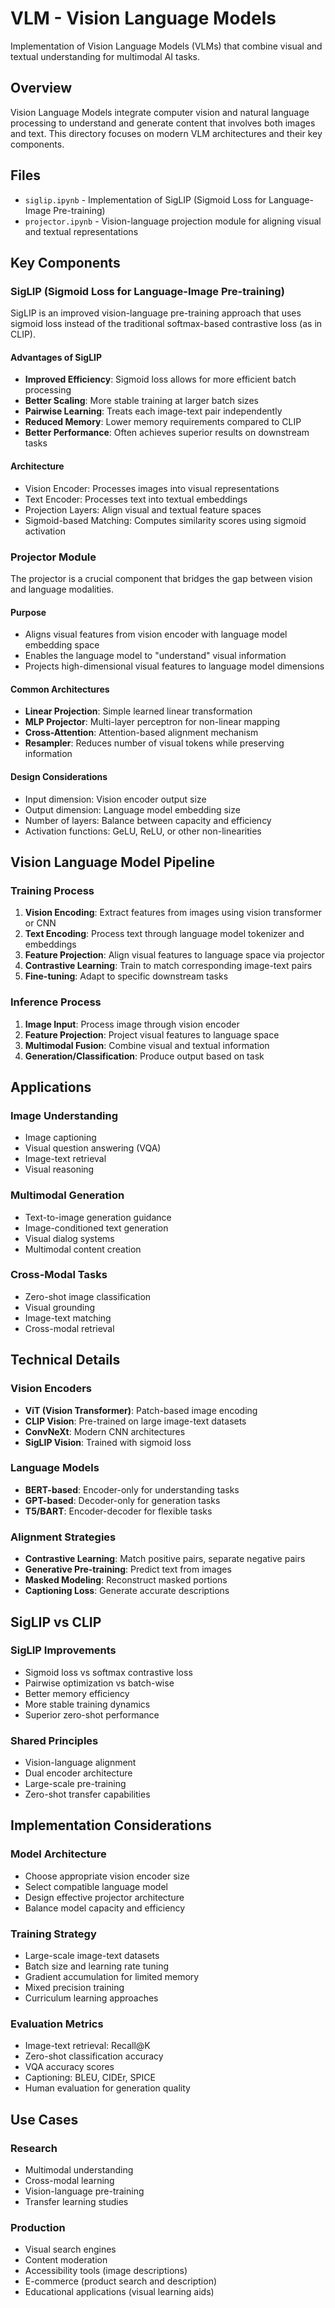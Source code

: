 # VLM - Vision Language Models

Implementation of Vision Language Models (VLMs) that combine visual and textual understanding for multimodal AI tasks.

## Overview

Vision Language Models integrate computer vision and natural language processing to understand and generate content that involves both images and text. This directory focuses on modern VLM architectures and their key components.

## Files

- `siglip.ipynb` - Implementation of SigLIP (Sigmoid Loss for Language-Image Pre-training)
- `projector.ipynb` - Vision-language projection module for aligning visual and textual representations

## Key Components

### SigLIP (Sigmoid Loss for Language-Image Pre-training)

SigLIP is an improved vision-language pre-training approach that uses sigmoid loss instead of the traditional softmax-based contrastive loss (as in CLIP).

#### Advantages of SigLIP
- **Improved Efficiency**: Sigmoid loss allows for more efficient batch processing
- **Better Scaling**: More stable training at larger batch sizes
- **Pairwise Learning**: Treats each image-text pair independently
- **Reduced Memory**: Lower memory requirements compared to CLIP
- **Better Performance**: Often achieves superior results on downstream tasks

#### Architecture
- Vision Encoder: Processes images into visual representations
- Text Encoder: Processes text into textual embeddings
- Projection Layers: Align visual and textual feature spaces
- Sigmoid-based Matching: Computes similarity scores using sigmoid activation

### Projector Module

The projector is a crucial component that bridges the gap between vision and language modalities.

#### Purpose
- Aligns visual features from vision encoder with language model embedding space
- Enables the language model to "understand" visual information
- Projects high-dimensional visual features to language model dimensions

#### Common Architectures
- **Linear Projection**: Simple learned linear transformation
- **MLP Projector**: Multi-layer perceptron for non-linear mapping
- **Cross-Attention**: Attention-based alignment mechanism
- **Resampler**: Reduces number of visual tokens while preserving information

#### Design Considerations
- Input dimension: Vision encoder output size
- Output dimension: Language model embedding size
- Number of layers: Balance between capacity and efficiency
- Activation functions: GeLU, ReLU, or other non-linearities

## Vision Language Model Pipeline

### Training Process

1. **Vision Encoding**: Extract features from images using vision transformer or CNN
2. **Text Encoding**: Process text through language model tokenizer and embeddings
3. **Feature Projection**: Align visual features to language space via projector
4. **Contrastive Learning**: Train to match corresponding image-text pairs
5. **Fine-tuning**: Adapt to specific downstream tasks

### Inference Process

1. **Image Input**: Process image through vision encoder
2. **Feature Projection**: Project visual features to language space
3. **Multimodal Fusion**: Combine visual and textual information
4. **Generation/Classification**: Produce output based on task

## Applications

### Image Understanding
- Image captioning
- Visual question answering (VQA)
- Image-text retrieval
- Visual reasoning

### Multimodal Generation
- Text-to-image generation guidance
- Image-conditioned text generation
- Visual dialog systems
- Multimodal content creation

### Cross-Modal Tasks
- Zero-shot image classification
- Visual grounding
- Image-text matching
- Cross-modal retrieval

## Technical Details

### Vision Encoders
- **ViT (Vision Transformer)**: Patch-based image encoding
- **CLIP Vision**: Pre-trained on large image-text datasets
- **ConvNeXt**: Modern CNN architectures
- **SigLIP Vision**: Trained with sigmoid loss

### Language Models
- **BERT-based**: Encoder-only for understanding tasks
- **GPT-based**: Decoder-only for generation tasks
- **T5/BART**: Encoder-decoder for flexible tasks

### Alignment Strategies
- **Contrastive Learning**: Match positive pairs, separate negative pairs
- **Generative Pre-training**: Predict text from images
- **Masked Modeling**: Reconstruct masked portions
- **Captioning Loss**: Generate accurate descriptions

## SigLIP vs CLIP

### SigLIP Improvements
- Sigmoid loss vs softmax contrastive loss
- Pairwise optimization vs batch-wise
- Better memory efficiency
- More stable training dynamics
- Superior zero-shot performance

### Shared Principles
- Vision-language alignment
- Dual encoder architecture
- Large-scale pre-training
- Zero-shot transfer capabilities

## Implementation Considerations

### Model Architecture
- Choose appropriate vision encoder size
- Select compatible language model
- Design effective projector architecture
- Balance model capacity and efficiency

### Training Strategy
- Large-scale image-text datasets
- Batch size and learning rate tuning
- Gradient accumulation for limited memory
- Mixed precision training
- Curriculum learning approaches

### Evaluation Metrics
- Image-text retrieval: Recall@K
- Zero-shot classification accuracy
- VQA accuracy scores
- Captioning: BLEU, CIDEr, SPICE
- Human evaluation for generation quality

## Use Cases

### Research
- Multimodal understanding
- Cross-modal learning
- Vision-language pre-training
- Transfer learning studies

### Production
- Visual search engines
- Content moderation
- Accessibility tools (image descriptions)
- E-commerce (product search and description)
- Educational applications (visual learning aids)
